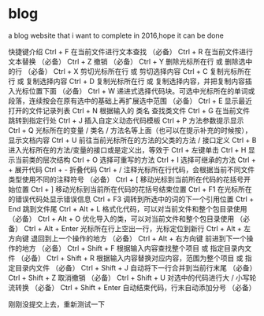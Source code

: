 # blog
a blog website that i want to complete in 2016,hope it can be done

快捷键介绍
    Ctrl + F	在当前文件进行文本查找 （必备）
    Ctrl + R	在当前文件进行文本替换 （必备）
    Ctrl + Z	撤销 （必备）
    Ctrl + Y	删除光标所在行 或 删除选中的行 （必备）
    Ctrl + X	剪切光标所在行 或 剪切选择内容
    Ctrl + C	复制光标所在行 或 复制选择内容
    Ctrl + D	复制光标所在行 或 复制选择内容，并把复制内容插入光标位置下面 （必备）
    Ctrl + W	递进式选择代码块。可选中光标所在的单词或段落，连续按会在原有选中的基础上再扩展选中范围 （必备）
    Ctrl + E	显示最近打开的文件记录列表
    Ctrl + N	根据输入的 类名 查找类文件
    Ctrl + G	在当前文件跳转到指定行处
    Ctrl + J	插入自定义动态代码模板
    Ctrl + P	方法参数提示显示
    Ctrl + Q	光标所在的变量 / 类名 / 方法名等上面（也可以在提示补充的时候按），显示文档内容
    Ctrl + U	前往当前光标所在的方法的父类的方法 / 接口定义
    Ctrl + B	进入光标所在的方法/变量的接口或是定义出，等效于 Ctrl + 左键单击
    Ctrl + H	显示当前类的层次结构
    Ctrl + O	选择可重写的方法
    Ctrl + I	选择可继承的方法
    Ctrl + +	展开代码
    Ctrl + -	折叠代码
    Ctrl + /	注释光标所在行代码，会根据当前不同文件类型使用不同的注释符号 （必备）
    Ctrl + [	移动光标到当前所在代码的花括号开始位置
    Ctrl + ]	移动光标到当前所在代码的花括号结束位置
    Ctrl + F1	在光标所在的错误代码处显示错误信息
    Ctrl + F3	调转到所选中的词的下一个引用位置
    Ctrl + End	跳到文件尾
    Ctrl + Alt + L	格式化代码，可以对当前文件和整个包目录使用 （必备）
    Ctrl + Alt + O	优化导入的类，可以对当前文件和整个包目录使用 （必备）
    Ctrl + Alt + Enter	光标所在行上空出一行，光标定位到新行
    Ctrl + Alt + 左方向键	退回到上一个操作的地方 （必备）
    Ctrl + Alt + 右方向键	前进到下一个操作的地方 （必备）
    Ctrl + Shift + F	根据输入内容查找整个项目 或 指定目录内文件 （必备）
    Ctrl + Shift + R	根据输入内容替换对应内容，范围为整个项目 或 指定目录内文件 （必备）
    Ctrl + Shift + J	自动将下一行合并到当前行末尾 （必备）
    Ctrl + Shift + Z	取消撤销 （必备）
    Ctrl + Shift + U	对选中的代码进行大 / 小写轮流转换 （必备）
    Ctrl + Shift + Enter	自动结束代码，行末自动添加分号 （必备）

刚刚没提交上去，重新测试一下